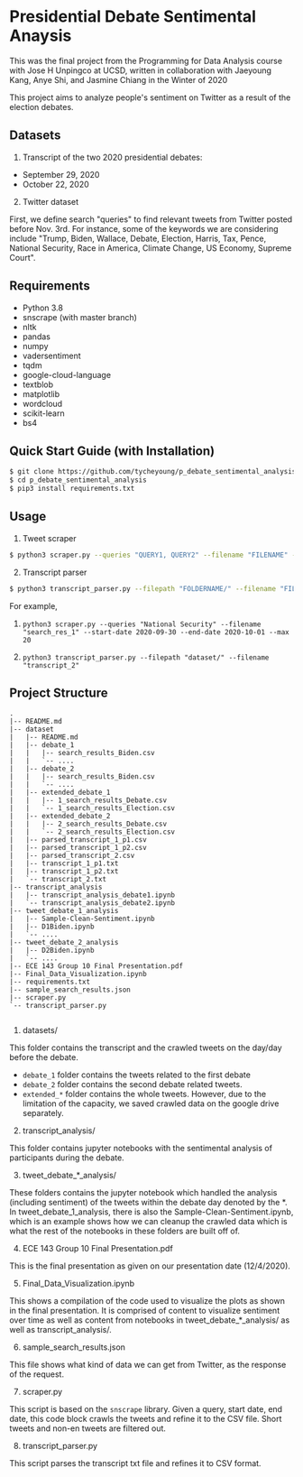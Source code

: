 # Presidential Debate Sentimental Anaysis
This was the final project from the Programming for Data Analysis course with Jose H Unpingco at UCSD, written in collaboration with Jaeyoung Kang, Anye Shi, and Jasmine Chiang in the Winter of 2020

This project aims to analyze people's sentiment on Twitter as a result of the election debates.

## Datasets

1. Transcript of the two 2020 presidential debates:

- September 29, 2020
- October 22, 2020

2. Twitter dataset 

First, we define search "queries" to find relevant tweets from Twitter posted before Nov. 3rd. For instance, some of the keywords we are considering include "Trump, Biden, Wallace, Debate, Election, Harris, Tax, Pence, National Security, Race in America, Climate Change, US Economy, Supreme Court".


## Requirements

* Python 3.8
* snscrape (with master branch)
* nltk
* pandas
* numpy
* vadersentiment
* tqdm
* google-cloud-language
* textblob
* matplotlib
* wordcloud
* scikit-learn
* bs4

## Quick Start Guide (with Installation)
```bash
$ git clone https://github.com/tycheyoung/p_debate_sentimental_analysis
$ cd p_debate_sentimental_analysis
$ pip3 install requirements.txt
```

## Usage
1. Tweet scraper
```bash
$ python3 scraper.py --queries "QUERY1, QUERY2" --filename "FILENAME" --start-date YYYY-MM-DD --end-date YYYY-MM-DD --max MAX_TWEETS

```
2. Transcript parser
```bash
$ python3 transcript_parser.py --filepath "FOLDERNAME/" --filename "FILENAME"
```


For example, 

1. `python3 scraper.py --queries "National Security" --filename "search_res_1" --start-date 2020-09-30 --end-date 2020-10-01 --max 20`

2. `python3 transcript_parser.py --filepath "dataset/" --filename "transcript_2"`



## Project Structure
```
.
|-- README.md
|-- dataset
|   |-- README.md
|   |-- debate_1
|   |   |-- search_results_Biden.csv
|   |   `-- ....
|   |-- debate_2
|   |   |-- search_results_Biden.csv
|   |   `-- .... 
|   |-- extended_debate_1
|   |   |-- 1_search_results_Debate.csv
|   |   `-- 1_search_results_Election.csv
|   |-- extended_debate_2
|   |   |-- 2_search_results_Debate.csv
|   |   `-- 2_search_results_Election.csv
|   |-- parsed_transcript_1_p1.csv
|   |-- parsed_transcript_1_p2.csv
|   |-- parsed_transcript_2.csv
|   |-- transcript_1_p1.txt
|   |-- transcript_1_p2.txt
|   `-- transcript_2.txt
|-- transcript_analysis
|   |-- transcript_analysis_debate1.ipynb
|   `-- transcript_analysis_debate2.ipynb
|-- tweet_debate_1_analysis
|   |-- Sample-Clean-Sentiment.ipynb
|   |-- D1Biden.ipynb
|   `-- ....
|-- tweet_debate_2_analysis
|   |-- D2Biden.ipynb
|   `-- ....
|-- ECE 143 Group 10 Final Presentation.pdf
|-- Final_Data_Visualization.ipynb
|-- requirements.txt
|-- sample_search_results.json
|-- scraper.py
`-- transcript_parser.py


```

1. datasets/

This folder contains the transcript and the crawled tweets on the day/day before the debate. 
- `debate_1` folder contains the tweets related to the first debate
- `debate_2` folder contains the second debate related tweets. 
- `extended_*` folder contains the whole tweets. However, due to the limitation of the capacity, we saved crawled data on the google drive separately.

2. transcript_analysis/

This folder contains jupyter notebooks with the sentimental analysis of participants during the debate.

3. tweet_debate_*_analysis/

These folders contains the jupyter notebook which handled the analysis (including sentiment) of the tweets within the debate day denoted by the *. In tweet_debate_1_analysis, there is also the Sample-Clean-Sentiment.ipynb, which is an example shows how we can cleanup the crawled data which is what the rest of the notebooks in these folders are built off of. 

4. ECE 143 Group 10 Final Presentation.pdf

This is the final presentation as given on our presentation date (12/4/2020).

5. Final_Data_Visualization.ipynb

This shows a compilation of the code used to visualize the plots as shown in the final presentation. It is comprised of content to visualize sentiment over time as well as content from notebooks in tweet_debate_*_analysis/ as well as transcript_analysis/.


6. sample_search_results.json

This file shows what kind of data we can get from Twitter, as the response of the request.


7. scraper.py

This script is based on the `snscrape` library. Given a query, start date, end date, this code block crawls the tweets and refine it to the CSV file. Short tweets and non-en tweets are filtered out.

8. transcript_parser.py

This script parses the transcript txt file and refines it to CSV format.





